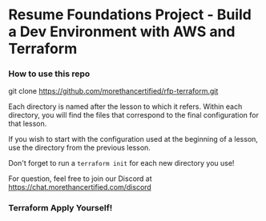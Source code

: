 # Resume Foundations Project - Build a Dev Environment with AWS and Terraform

### How to use this repo

git clone https://github.com/morethancertified/rfp-terraform.git

Each directory is named after the lesson to which it refers. Within each directory, you will find the files that
correspond to the final configuration for that lesson.

If you wish to start with the configuration used at the beginning of a lesson, use the directory from the previous lesson. 

Don't forget to run a `terraform init` for each new directory you use! 

For question, feel free to join our Discord at https://chat.morethancertified.com/discord

### Terraform Apply Yourself! ###
